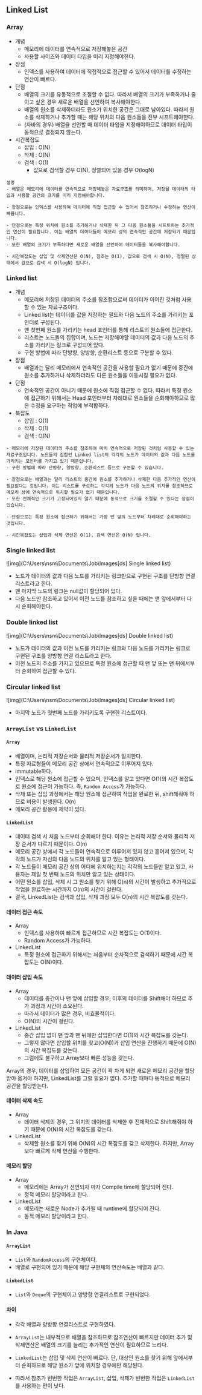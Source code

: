 ## Linked List

### Array

- 개념
    - 메모리에 데이터를 연속적으로 저장해놓은 공간
    - 사용할 사이즈와 데이터 타입을 미리 지정해야한다.
- 장점
    - 인덱스를 사용하여 데이터에 직접적으로 접근할 수 있어서 데이터를 수정하는 연산이 빠르다.
- 단점
    - 배열의 크기를 유동적으로 조절할 수 없다.
      따라서 배열의 크기가 부족하거나 줄이고 싶은 경우 새로운 배열을 선언하여 복사해야한다.
    - 배열의 원소를 삭제하더라도 원소가 위치한 공간은 그대로 남아있다.
      따라서 원소를 삭제하거나 추가할 때는 해당 위치의 다음 원소들을 전부 시프트해야한다.
    - (자바의 경우) 배열을 선언할 때 데이터 타입을 지정해야하므로 데이터 타입이 동적으로 결정되지 않는다.
- 시간복잡도
    - 삽입 : O(N)
    - 삭제 : O(N)
    - 검색 : O(1)
        - 값으로 검색할 경우 O(N), 정렬되어 있을 경우 O(logN)

```
설명
- 배열은 메모리에 데이터를 연속적으로 저장해놓은 자료구조를 의미하며, 저장될 데이터의 타입과 사용할 공간의 크기를 미리 지정해야합니다.

- 장점으로는 인덱스를 사용하여 데이터에 직접 접근할 수 있어서 참조하거나 수정하는 연산이 빠릅니다.

- 단점으로는 특정 위치에 원소를 추가하거나 삭제한 뒤 그 다음 원소들을 시프트하는 추가적인 연산이 필요합니다. 이는 배열의 데이터들이 메모리 상의 연속적인 공간에 저장되기 때문입니다.
- 또한 배열의 크기가 부족하다면 새로운 배열을 선언하여 데이터들을 복사해야합니다.

- 시간복잡도는 삽입 및 삭제연산은 O(N), 참조는 O(1), 값으로 검색 시 O(N), 정렬된 상태에서 값으로 검색 시 O(logN) 입니다.
```

### Linked list

- 개념
    - 메모리에 저장된 데이터의 주소를 참조함으로써 데이터가 이어진 것처럼 사용할 수 있는 자료구조이다.
    - Linked list는 데이터를 값을 저장하는 필드와 다음 노드의 주소를 가리키는 포인터로 구성된다.
    - 맨 첫번째 원소를 가리키는 head 포인터를 통해 리스트의 원소들에 접근한다.
    - 리스트는 노드들의 집합이며, 노드는 저장해야할 데이터의 값과 다음 노드의 주소를 가리키는 링크로 구성되어 있다.
    - 구현 방법에 따라 단방향, 양방향, 순환리스트 등으로 구분할 수 있다.
- 장점
    - 배열과는 달리 메모리에서 연속적인 공간을 사용할 필요가 없기 때문에 중간에 원소를 추가하거나 삭제하더라도 다른 원소들을 이동시킬 필요가 없다.
- 단점
    - 연속적인 공간이 아니기 때문에 원소에 직접 접근할 수 없다.
      따라서 특정 원소에 접근하기 위해서는 Head 포인터부터 차례대로 원소들을 순회해야하므로 많은 수정을 요구하는 작업에 부적합하다.
- 복잡도
    - 삽입 : O(1)
    - 삭제 : O(1)
    - 검색 : O(N)

```
- 메모리에 저장된 데이터의 주소를 참조하여 마치 연속적으로 저장된 것처럼 사용할 수 있는 자료구조입니다. 노드들의 집합인 Linked list의 각각의 노드가 데이터의 값과 다음 노드를 가리키는 포인터를 가지고 있기 때문입니다.
- 구현 방법에 따라 단방향, 양방향, 순환리스트 등으로 구분할 수 있습니다.

- 장점으로는 배열과는 달리 리스트의 중간에 원소를 추가하거나 삭제한 다음 추가적인 연산이 필요없다는 것입니다. 이는 리스트를 구성하는 각각의 노드가 다음 노드의 위치를 참조하므로 메모리 상에 연속적으로 위치할 필요가 없기 때문입니다.
- 또한 전체적인 크기가 고정되어있지 않기 때문에 동적으로 크기를 조절할 수 있다는 장점이 있습니다.

- 단점으로는 특정 원소에 접근하기 위해서는 가장 맨 앞의 노드부터 차례대로 순회해야하는 것입니다.

- 시간복잡도는 삽입과 삭제 연산은 O(1), 검색 연산은 O(N) 입니다.
```

### Single linked list

![img](C:\Users\nsm\Documents\Job\Images\[ds] Single linked list)

- 노드가 데이터의 값과 다음 노드를 가리키는 링크만으로 구현된 구조를 단방향 연결 리스트라고 한다.
- 맨 마지막 노드의 링크는 null값이 할당되어 있다.
- 다음 노드만 참조하고 있어서 이전 노드를 참조하고 싶을 때에는 맨 앞에서부터 다시 순회해야한다.

### Double linked list

![img](C:\Users\nsm\Documents\Job\Images\[ds] Double linked list)

- 노드가 데이터의 값과 이전 노드를 카리키는 링크와 다음 노드를 가리키는 링크로 구현된 구조를 양방향 연결 리스트라고 한다.
- 이전 노드의 주소를 가지고 있으므로 특정 원소에 접근할 때 맨 앞 또는 맨 뒤에서부터 순회하여 접근할 수 있다.

### Circular linked list

![img](C:\Users\nsm\Documents\Job\Images\[ds] Circular linked list)

- 마지막 노드가 첫번째 노드를 가리키도록 구현한 리스트이다.

### `ArrayList` vs `LinkedList`

#### `Array`

- 배열이며, 논리적 저장순서와 물리적 저장순서가 일치한다.
- 특정 자료형들이 메모리 공간 상에서 연속적으로 이루어져 있다.
- immutable하다.
- 인덱스로 해당 원소에 접근할 수 있으며, 인덱스를 알고 있다면 O(1)의 시간 복잡도로 원소에 접근이 가능하다. 즉, `Random Access`가 가능하다.
- 삭제 또는 삽입 과정에서는 해당 원소에 접근하여 작업을 완료한 뒤, shift해줘야 하므로 비용이 발생한다. O(n)
- 메모리 공간 활용에 제약이 있다.

#### `LinkedList`

- 데이터 검색 시 처음 노드부터 순회해야 한다. 이유는 논리적 저장 순서와 물리적 저장 순서가 다르기 때문이다. O(n)
- 메모리 공간 상에서 각 노드들이 연속적으로 이루어져 있지 않고 흩어져 있으며, 각각의 노드가 자신의 다음 노드의 위치를 알고 있는 형태이다.
- 각 노드들이 메모리 공간 상의 어디에 위치하는지는 각각의 노드들만 알고 있고, 사용자는 제일 첫 번째 노드의 위치만 알고 있는 상태이다.
- 어떤 원소를 삽입, 삭제 시 그 원소를 찾기 위해 O(n)의 시간이 발생하고 추가적으로 작업을 완료하는 시간까지 O(n)의 시간이 걸린다.
- 결국, LinkedList는 검색과 삽입, 삭제 과정 모두 O(n)의 시간 복잡도를 갖는다.

#### 데이터 접근 속도

- Array
    - 인덱스를 사용하여 빠르게 접근하므로 시간 복잡도는 O(1)이다.
    - Random Access가 가능하다.
- LinkedList
    - 특정 원소에 접근하기 위해서는 처음부터 순차적으로 검색하기 때문에 시간 복잡도는 O(N)이다.

#### 데이터 삽입 속도

- Array
    - 데이터를 중간이나 맨 앞에 삽입할 경우, 이후의 데이터를 Shift해야 하므로 추가 과정과 시간이 소요된다.
    - 따라서 데이터가 많은 경우, 비효율적이다.
    - O(N)의 시간이 걸린다.
- LinkedList
    - 중간 삽입 없이 맨 앞과 맨 뒤에만 삽입한다면 O(1)의 시간 복잡도를 갖는다.
    - 그렇지 않다면 삽입할 위치를 찾고(O(N))과 삽입 연산을 진행하기 때문에 O(N)의 시간 복잡도를 갖는다.
    - 그럼에도 불구하고 Array보다 빠른 성능을 갖는다.

Array의 경우, 데이터를 삽입하여 모든 공간이 꽉 차게 되면 새로운 메모리 공간을 할당받아 옮겨야 하지만, LinkedList를 그럴 필요가 없다. 추가할 때마다 동적으로 메모리 공간을 할당받는다.

#### 데이터 삭제 속도

- Array
    - 데이터 삭제의 경우, 그 위치의 데이터를 삭제한 후 전체적으로 Shift해줘야 하기 때문에 O(N)의 시간 복잡도를 갖는다.
- LinkedList
    - 삭제할 원소를 찾기 위해 O(N)의 시간 복잡도를 갖고 삭제한다. 하지만, Array보다 빠르게 삭제 연산을 수행한다.

#### 메모리 할당

- Array
    - 메모리에는 Array가 선언되자 마자 Compile time에 할당되어 진다.
    - 정적 메모리 할당이라고 한다.
- LinkedList
    - 메모리는 새로운 Node가 추가될 때 runtime에 할당되어 진다.
    - 동적 메모리 할당이라고 한다.

### In Java

#### `ArrayList`

- `List`와 `RandomAccess`의 구현체이다.
- 배열로 구현되어 있기 때문에 해당 구현체의 연산속도는 배열과 같다.

#### `LinkedList`

- `List`와 `Deque`의 구현체이고 양방향 연결리스트로 구현되었다.

#### 차이

- 각각 배열과 양방향 연결리스트로 구현하였다.

- `ArrayList`는 내부적으로 배열을 참조하므로 참조연산이 빠르지만
  데이터 추가 및 삭제연산은 배열의 크기를 늘리는 추가적인 연산이 필요하므로 느리다.

- `LinkedList`는 삽입 및 삭제 연산이 빠르다.
  단, 대상인 원소를 찾기 위해 앞에서부터 순회하므로 해당 원소가 앞에 위치할 경우에만 해당된다.

- 따라서 참조가 빈번한 작업은 `ArrayList`,
  삽입, 삭제가 빈번한 작업은 `LinkedList`를 사용하는 편이 낫다.